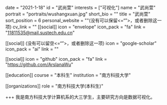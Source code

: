 date = "2021-1-18"
id = "武尚萱"
interests = ["可视化"]
name = "武尚萱"
portrait = "portraits/wushangxuan.jpg"
short_bio = ""
title = "武尚萱"
sort_position = 6
personal_website = ""(没有可以保留<=“”>，或者删除这一项)
cv_link = ""
[[social]]
    icon = "envelope"
    icon_pack = "fa"
    link = "11811535@mail.sustech.edu.cn"

[[social]]   (没有可以留空<=“”>，或者删除这一项)
    icon = "google-scholar"
    icon_pack = "ai"
    link = ""

[[social]]
    icon = "github"
    icon_pack = "fa"
    link = "https://github.com/ArslanaWu"

[[education]]
    course = "本科生"
    institution = "南方科技大学"

[[organizations]]
    role = "南方科技大学(本科生)"

+++
我是南方科技大学计算机系的大三学生，主要研究方向是数据可视化。